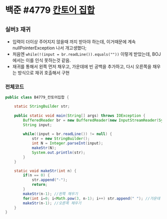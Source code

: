 # 백준 #4779 [칸토어 집합](https://www.acmicpc.net/problem/4779)
`실버3` `재귀`
---
- 입력이 더이상 주어지지 않을때 까지 받아야 하는데, 이거때문에 계속 nullPointerException 나서 개고생했다;
- 처음엔 `while(!(input = br.readLine()).equals(""))` 이렇게 받았는데, BOJ에서는 이를 인식 못하는것 같음.
- 재귀를 통해서 왼쪽 먼저 채우고, 가운데에 빈 공백을 추가하고, 다시 오른쪽을 채우는 방식으로 재귀 호출해서 구현

### 전체코드
```java
public class B4779_칸토어집합 {

	static StringBuilder str;
	
	public static void main(String[] args) throws IOException {
		BufferedReader br = new BufferedReader(new InputStreamReader(System.in));
		String input;
		
		while((input = br.readLine()) != null) {
			str = new StringBuilder();
			int N = Integer.parseInt(input);
			makeStr(N);
			System.out.println(str);
		}
	}

	static void makeStr(int n) {
		if(n == 0) {
			str.append("-");
			return;
		}
		makeStr(n-1); //왼쪽 채우기 
		for(int i=0; i<Math.pow(3, n-1); i++) str.append(" "); //가운데 공백 넣기 
		makeStr(n-1); //오른쪽 채우기 
	}
}

```
